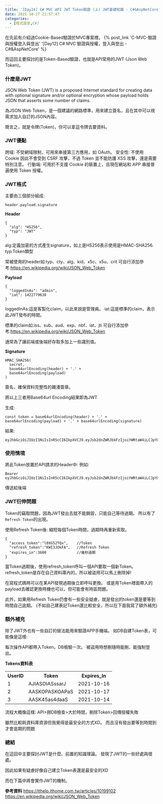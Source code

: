 ```yaml
---
title: '[Day24] C# MVC API JWT Token驗證 (上) JWT基礎知識 - C#&AspNetCore'
date: 2021-10-27 21:57:47
categories:
  - [程式語言,C#]
---
```

在先前有介紹過Cookie-Based驗證於MVC專案裡。
{% post_link 'C-MVC-驗證與授權登入與登出' '[Day12] C# MVC 驗證與授權，登入與登出 - C#&AspNetCore' %}

而這回主要探討的是Token-Based驗證，也就是API常用的JWT (Json Web Token)。

### 什麼是JWT
JSON Web Token (JWT) is a proposed Internet standard for creating data with optional signature and/or optional encryption whose payload holds JSON that asserts some number of claims. 

為JSON Web Token，是一個建議的網路標準，用來建立簽名，且在其中可以視需求加入自訂的JSON內容。

簡言之，就是令牌(Token)，你可以拿這令牌去要資料。

### JWT優點
跨域: 不受網域限制，可用來串接第三方應用，如 OAuth。
安全性: 不使用 Cookie 因此不會受到 CSRF 攻擊，不過 Token 並不能防護 XSS 攻擊，還是需要特別注意。
行動端: 可用於不支援 Cookie 的裝置上，且現在網站和 APP 串接普遍使用 Token 授權。


### JWT格式
主要由三個部分組成:

```
header.payload.signature
```


**Header**
```
{
  "alg": "HS256",
  "typ": "JWT"
}
```
alg:定義加密的方式產生signature，如上是HS256表示使用是HMAC-SHA256.
typ:Token類型

常被使用的header如:typ、cty、alg、kid、x5c、x5u、crit
可自行添加參考:https://en.wikipedia.org/wiki/JSON_Web_Token


**Payload**
```
{
  "loggedInAs": "admin",
  "iat": 1422779638
}
```
loggedInAs:這是客製化claim，以此來說是管理員。
iat:這是標準的claim，表示此JWT發布的時間。

標準的claim如:iss、sub、aud、exp、nbf、iat、jti
可自行添加參考:https://en.wikipedia.org/wiki/JSON_Web_Token

通常為了讓前端或後端好存取多加上一些識別值。

**Signature**
```
HMAC_SHA256(
  secret,
  base64urlEncoding(header) + '.' +
  base64urlEncoding(payload)
)
```
簽名，確保資料完整性的雜湊簽章。

將以上三者用Base64url Encoding結果即為JWT

生成:
```
const token = base64urlEncoding(header) + '.' + base64urlEncoding(payload) + '.' + base64urlEncoding(signature)
```
結果:
```
eyJhbGciOiJIUzI1NiIsInR5cCI6IkpXVCJ9.eyJsb2dnZWRJbkFzIjoiYWRtaW4iLCJpYXQiOjE0MjI3Nzk2Mzh9.gzSraSYS8EXBxLN_oWnFSRgCzcmJmMjLiuyu5CSpyHI
```

### 使用情境
將此Token放置於API請求的Header中:
例如:
```
Bearer eyJhbGciOiJIUzI1NiIsInR5cCI6IkpXVCJ9.eyJsb2dnZWRJbkFzIjoiYWRtaW4iLCJpYXQiOjE0MjI3Nzk2Mzh9.gzSraSYS8EXBxLN_oWnFSRgCzcmJmMjLiuyu5CSpyHI
```
傳送給後端

### JWT衍伸問題
Token的竊取問題，因為JWT發出去就不能銷毀，只能自己等待過期。
所以有了<code>Refresh Token</code>的出現。

使用Refresh Token後:
縮短每個Token時間，過期時再重新索取。

```
{
  "access_token":"l0XG52TQx",    //Token
  "refresh_token":"KWI3JOkFA",   //Refresh Token
  "expires_in":3600              //幾秒過期
}
```
當Token過期後，使用refresh_token呼叫一個API要取一個新Token。
refresh_token是存在自己資料庫內的，所以被盜用可以馬上刪除掉!

在寫程式碼時可以在某API發現過期後立即呼叫更換。
或是用Token裡面帶入的payload去確認更換時機也可以，但可能會有時區問題。

此外，如果用Refresh Token仍會有一些安全疑慮，就是發出的token還是要等到時間自己逾期。
(不如自己建表記Token還比較安全，所以在下面我寫了額外補充)

### 額外補充
除了JWT外也有一些自訂的做法能用來驗證APP手機端。
如DB自建Token表，可能像是這樣:

每次操作API都帶入Token，DB檢驗一次。
被盜用時想刪隨時能刪、能強制登出。

**Tokens資料表**
<table>
<tr>
<th>UserID</th>
<th>Token</th>
<th>Expires_In</th>
</tr>
<tr>
<td>1</td>
<td>AJIASOIASssarJ</td>
<td>2021-10-16</td>
</tr>
<tr>
<td>2</td>
<td>AASKOPASKOAPaS</td>
<td>2021-10-17</td>
</tr>
<tr>
<td>3</td>
<td>AASK45as4daaS</td>
<td>2021-10-14</td>
</tr>
</table>

流程大概像這樣:
API>撈DB檢查>大於時間，刪除Token>回傳授權失敗

雖然比較耗資料庫資源但我覺得是最安全的方式XD。
而且沒有發出要等到時間到才會逾期的問題

### 總結
在這回中主要探討JWT是什麼、前置的知識理論。
發現了JWT的一些好處與壞處。

因此如果有疑慮好像自己建立Token表還是最安全的XD

而在下篇中將會實作JWT的機制。

**參考資料**
https://ithelp.ithome.com.tw/articles/10199102
https://en.wikipedia.org/wiki/JSON_Web_Token